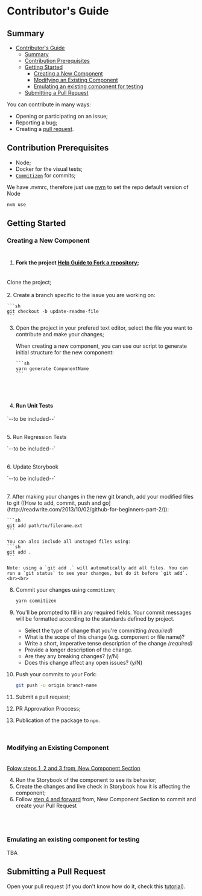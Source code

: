 # Contributor's Guide

## Summary

- [Contributor's Guide](#contributors-guide)
  - [Summary](#summary)
  - [Contribution Prerequisites](#contribution-prerequisites)
  - [Getting Started](#getting-started)
    - [Creating a New Component ](#creating-a-new-component-)
    - [Modifying an Existing Component ](#modifying-an-existing-component-)
    - [Emulating an existing component for testing](#emulating-an-existing-component-for-testing)
  - [Submitting a Pull Request](#submitting-a-pull-request)


You can contribute in many ways:
 - Opening or participating on an issue;
 - Reporting a bug;
 - Creating a [pull request](#submitting-a-pull-request).

## Contribution Prerequisites
- Node;
- Docker for the visual tests;
- [`Commitizen`](http://commitizen.github.io/cz-cli/) for commits;

We have .nvmrc, therefore just use [nvm](https://github.com/nvm-sh/nvm) to set the repo default version of Node
```sh
nvm use
```



## Getting Started
<a name="newComponent"></a>
### Creating a New Component <br><br>

1.  #### Fork the project [Help Guide to Fork a repository](https://docs.github.com/en/get-started/quickstart/fork-a-repo);<br><br>
   Clone the project;<br><br>
2. Create a branch specific to the issue you are working on:


    ```sh
    git checkout -b update-readme-file
    ```
3.  Open the project in your prefered text editor, select the file you want to contribute and make your changes;

    When creating a new component, you can use our script to generate initial structure for the new component:

        ```sh
        yarn generate ComponentName
        ```
<br><br>
   

4.  #### Run Unit Tests<Br>
   <p>`--to be included--`</p><br>
5. Run Regression Tests<Br>

   <p>`--to be included--`</p><br>
6. Update Storybook <br>
      <p>`--to be included--`</p><br>
7.  After making your changes in the new git branch, add your modified files to git ([How to add, commit, push and go](http://readwrite.com/2013/10/02/github-for-beginners-part-2/)):

    ```sh
    git add path/to/filename.ext
    ```

    You can also include all unstaged files using:
    ```sh
    git add .
    ```

    Note: using a `git add .` will automatically add all files. You can run a `git status` to see your changes, but do it before `git add`.<br><br>

8.  Commit your changes using `commitizen`;
   
    ```sh
    yarn commitizen
    ```

9.  You'll be prompted to fill in any required fields. Your commit messages will be formatted according to the standards defined by project.
    
    - Select the type of change that you're committing *(required)*
    - What is the scope of this change (e.g. component or file name)?
    - Write a short, imperative tense description of the change *(required)*
    - Provide a longer description of the change.
    - Are they any breaking changes? (y/N)
    - Does this change affect any open issues? (y/N)

10. Push your commits to your Fork:

    ```sh
    git push -u origin branch-name
    ```
11. Submit a pull request;
12. PR Approvation Proccess;
13. Publication of the package to `npm`.


<br>

### Modifying an Existing Component <br><br>

[Folow steps 1, 2 and 3 from, New Component Section](#fork-the-project-help-guide-to-fork-a-repository)

4. Run the Storybook of the component to see its behavior;
5. Create the changes and live check in Storybook how it is affecting the component;
6. Follow [step 4 and forward](#fork-the-project-help-guide-to-fork-a-repository) from, New Component Section to commit and create your Pull Request

<Br>  <br>

### Emulating an existing component for testing
TBA

## Submitting a Pull Request

Open your pull request (if you don't know how do it, check this [tutorial](https://docs.github.com/en/github/collaborating-with-pull-requests/proposing-changes-to-your-work-with-pull-requests/creating-a-pull-request)).


